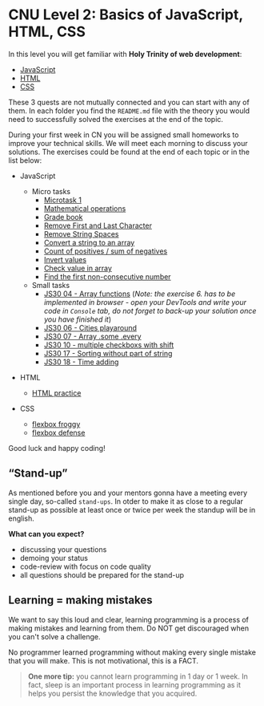 # CNU Level 2: Basics of JavaScript, HTML, CSS

In this level you will get familiar with **Holy Trinity of web development**:

- [JavaScript](./JavaScript/)
- [HTML](./HTML/)
- [CSS](./CSS/)

These 3 quests are not mutually connected and you can start with any of them. In each folder you find the `README.md` file with the theory you would need to successfully solved the exercises at the end of the topic.

During your first week in CN you will be assigned small homeworks to improve your technical skills. We will meet each morning to discuss your solutions. The exercises could be found at the end of each topic or in the list below:

- JavaScript

  - Micro tasks
    - [Microtask 1](./JavaScript/1.%20What%20is%20JavaScript/exercises/task.html)
    - [Mathematical operations](https://www.codewars.com/kata/57356c55867b9b7a60000bd7/train/javascript)
    - [Grade book](https://www.codewars.com/kata/55cbd4ba903825f7970000f5/train/javascript)
    - [Remove First and Last Character](https://www.codewars.com/kata/56bc28ad5bdaeb48760009b0/train/javascript)
    - [Remove String Spaces](https://www.codewars.com/kata/57eae20f5500ad98e50002c5/train/javascript)
    - [Convert a string to an array](https://www.codewars.com/kata/57e76bc428d6fbc2d500036d/train/javascript)
    - [Count of positives / sum of negatives](https://www.codewars.com/kata/576bb71bbbcf0951d5000044/train/javascript)
    - [Invert values](https://www.codewars.com/kata/5899dc03bc95b1bf1b0000ad/train/javascript)
    - [Check value in array](https://www.codewars.com/kata/57cc975ed542d3148f00015b/train/javascript)
    - [Find the first non-consecutive number](https://www.codewars.com/kata/58f8a3a27a5c28d92e000144/train/javascript)
  - Small tasks
    - [JS30 04 - Array functions](https://github.com/wesbos/JavaScript30/blob/master/04%20-%20Array%20Cardio%20Day%201/index-START.html) (_Note: the exercise 6. has to be implemented in browser - open your DevTools and write your code in `Console` tab, do not forget to back-up your solution once you have finished it_)
    - [JS30 06 - Cities playaround](https://github.com/wesbos/JavaScript30/blob/master/06%20-%20Type%20Ahead/index-START.html)
    - [JS30 07 - Array .some .every](https://github.com/wesbos/JavaScript30/blob/master/07%20-%20Array%20Cardio%20Day%202/index-START.html)
    - [JS30 10 - multiple checkboxs with shift](https://github.com/wesbos/JavaScript30/blob/master/10%20-%20Hold%20Shift%20and%20Check%20Checkboxes/index-START.html)
    - [JS30 17 - Sorting without part of string](https://github.com/wesbos/JavaScript30/blob/master/17%20-%20Sort%20Without%20Articles/index-START.html)
    - [JS30 18 - Time adding](https://github.com/wesbos/JavaScript30/blob/master/18%20-%20Adding%20Up%20Times%20with%20Reduce/index-START.html)

- HTML
  - [HTML practice](./HTML/HTML-practice.md)
- CSS
  - [flexbox froggy](http://flexboxfroggy.com/)
  - [flexbox defense](http://www.flexboxdefense.com/)

Good luck and happy coding!

## “Stand-up”

As mentioned before you and your mentors gonna have a meeting every single day, so-called `stand-ups`. In otder to make it as close to a regular stand-up as possible at least once or twice per week the standup will be in english.

**What can you expect?**

- discussing your questions
- demoing your status
- code-review with focus on code quality
- all questions should be prepared for the stand-up

## Learning = making mistakes

We want to say this loud and clear, learning programming is a process of making mistakes and learning from them. Do NOT get discouraged when you can't solve a challenge.

No programmer learned programming without making every single mistake that you will make. This is not motivational, this is a FACT.

> **One more tip:** you cannot learn programming in 1 day or 1 week. In fact, sleep is an important process in learning programming as it helps you persist the knowledge that you acquired.
